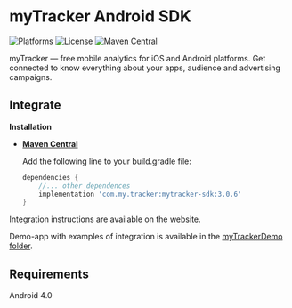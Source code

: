# myTracker Android SDK

![Platforms][platforms-svg]
[![License][license-svg]][license-link]
[![Maven Central][maven-svg]][maven-link]

myTracker — free mobile analytics for iOS and Android platforms. Get connected to know everything about your apps, audience and advertising campaigns.

## Integrate

**Installation**
 - **[Maven Central][maven-link]**

   Add the following line to your build.gradle file:
   ```groovy
   dependencies {
       //... other dependences
       implementation 'com.my.tracker:mytracker-sdk:3.0.6'
   }
   ```

Integration instructions are available on the [website](https://tracker.my.com/docs/sdk/android/api).

Demo-app with examples of integration is available in the [myTrackerDemo folder](https://github.com/myTrackerSDK/mytracker-android/tree/master/myTrackerDemo).

## Requirements

Android 4.0

[license-svg]: https://img.shields.io/badge/license-LGPL-lightgrey.svg
[license-link]: https://github.com/myTrackerSDK/mytracker-android/blob/master/LICENSE

[maven-svg]: https://maven-badges.herokuapp.com/maven-central/com.my.tracker/mytracker-sdk/badge.svg
[maven-link]: https://search.maven.org/artifact/com.my.tracker/mytracker-sdk

[platforms-svg]: https://img.shields.io/badge/platform-Android-lightgrey.svg
